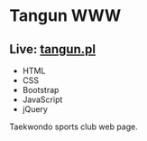 # Tangun WWW
## Live: [tangun.pl](http://tangun.pl)

* HTML
* CSS
* Bootstrap
* JavaScript
* jQuery

Taekwondo sports club web page. 
